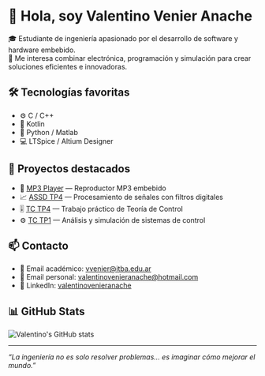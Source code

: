 # 👋 Hola, soy Valentino Venier Anache

🎓 Estudiante de ingeniería apasionado por el desarrollo de software y hardware embebido.  
🔬 Me interesa combinar electrónica, programación y simulación para crear soluciones eficientes e innovadoras.

## 🛠️ Tecnologías favoritas

- ⚙️ C / C++
- 📱 Kotlin
- 🧪 Python / Matlab
- 💻 LTSpice / Altium Designer

## 💼 Proyectos destacados

- 🎵 [MP3 Player](https://github.com/cutignolai/MP3-Player.git) — Reproductor MP3 embebido
- 📈 [ASSD TP4](https://github.com/inequihi/ASSD-TP4.git) — Procesamiento de señales con filtros digitales
- 🎚️ [TC TP4](https://github.com/odevincenti/TC_TP4.git) — Trabajo práctico de Teoría de Control
- ⚙️ [TC TP1](https://github.com/odevincenti/TC-TP1.git) — Análisis y simulación de sistemas de control

## 📫 Contacto

- 📧 Email académico: [vvenier@itba.edu.ar](mailto:vvenier@itba.edu.ar)  
- 📧 Email personal: [valentinovenieranache@hotmail.com](mailto:valentinovenieranache@hotmail.com)  
- 💼 LinkedIn: [valentinovenieranache](https://www.linkedin.com/in/valentinovenieranache/)

## 📊 GitHub Stats

![Valentino's GitHub stats](https://github-readme-stats.vercel.app/api?username=vvenier&show_icons=true&theme=radical)

---

_“La ingeniería no es solo resolver problemas... es imaginar cómo mejorar el mundo.”_
